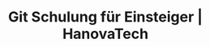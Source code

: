 ---
title: Git Schulung für Einsteiger | HanovaTech
description: Ein Einsteigerkurs, der die Grundlagen von Git, einem verteilten Versionskontrollsystem, vermittelt.

course:
  name: Git Basics
  slogan: Ein eintägiger Kurs, der Ihnen die Grundlagen von Git näher bringt.
  emoji: 🐙
  description: Dieser Kurs bietet eine umfassende Einführung in Git, ein beliebtes verteiltes Versionskontrollsystem. Sie lernen die grundlegenden Konzepte von Git kennen, einschließlich Repositorys, Commits, Branches und Merging. Der Kurs deckt auch Themen wie die Einrichtung eines Git-Repositorys, das Hinzufügen und Verwalten von Dateien sowie die Zusammenarbeit mit anderen Entwicklern ab.
  level:
    rank: Einsteiger
    text: Für Einsteiger geeignet
  duration:
    total: 1
    unit: Tag
    text: in einem Tag
  price: 800€

  roadmap:
    heading: Lernen Sie den Umgang mit Linux und der Kommandozeile
    description: Sie sind mit Linux und der Kommandozeile konfrontiert und haben keine Ahnung, wie Sie eigentlich funktioniert? Wir zeigen Ihnen, wie Sie die Kommandozeile effektiv nutzen.
    target_audience: Ideal für alle nicht IT-ler die regelmäßig mit Linux konfrontiert sind oder Kommandozeilen generell verstehen möchten.
    goals: Unser Ziel ist es, dass jeder Teilnehmer die Grundlagen von Linux und der Bash kennt und versteht und selbstständig damit arbeiten kann.
    benefits: Arbeiten Sie selbstbewusster mit der Kommandozeile und seien Sie in der Lage, kleinere Probleme selbstständig zu beheben.

  content:
    bulletpoints:
      - Einführung in Git
      - Repositorys und Commits
      - Branches und Merging
      - Einrichtung und Konfiguration
      - Dateiverwaltung
    details:
    - title: Git-Grundlagen
      description:
    - title: Versionskontrolle
      description:
    - title: Repository-Verwaltung
      description:
    - title: Zusammenarbeit
      description:
---